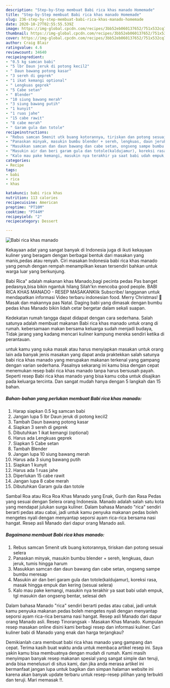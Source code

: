 ```yaml
---
description: "Step-by-Step membuat Babi rica khas manado Homemade"
title: "Step-by-Step membuat Babi rica khas manado Homemade"
slug: 236-step-by-step-membuat-babi-rica-khas-manado-homemade
date: 2020-10-27T02:55:55.539Z
image: https://img-global.cpcdn.com/recipes/3bb52eb060137652/751x532cq70/babi-rica-khas-manado-foto-resep-utama.jpg
thumbnail: https://img-global.cpcdn.com/recipes/3bb52eb060137652/751x532cq70/babi-rica-khas-manado-foto-resep-utama.jpg
cover: https://img-global.cpcdn.com/recipes/3bb52eb060137652/751x532cq70/babi-rica-khas-manado-foto-resep-utama.jpg
author: Craig Blair
ratingvalue: 4.6
reviewcount: 34640
recipeingredient:
- "0.5 kg samcan babi"
- "5 lbr Daun jeruk di potong kecil2"
- " Daun bawang potong kasar"
- "3 sereh di geprek"
- "1 ikat kemangi optional"
- " Lengkuas geprek"
- "5 Cabe setan"
- " Blender"
- "10 siung bawang merah"
- "3 siung bawang putih"
- "1 kunyit"
- "1 ruas jahe"
- "15 cabe rawit"
- "8 cabe merah"
- " Garam gula dan totole"
recipeinstructions:
- "Rebus samcan 5menit utk buang kotorannya, tiriskan dan potong sesuai selera"
- "Panaskan minyak, masukin bumbu blender + sereh, lengkuas, daun jeruk, tumis hingga harum"
- "Masukkan samcan dan daun bawang dan cabe setan, ongseng sampe bumbu meresap"
- "Masukin air dan beri garam gula dan totole(kaldujamur), koreksi rasa, masak hingga empuk dan kering (sesuai selera)"
- "Kalo mau pake kemangi, masukin nya terakhir ya saat babi udah empuk, tgl masukin dan ongseng bentar, selesai deh"
categories:
- Recipe
tags:
- babi
- rica
- khas

katakunci: babi rica khas 
nutrition: 113 calories
recipecuisine: American
preptime: "PT10M"
cooktime: "PT44M"
recipeyield: "2"
recipecategory: Dessert

---
```



![Babi rica khas manado](https://img-global.cpcdn.com/recipes/3bb52eb060137652/751x532cq70/babi-rica-khas-manado-foto-resep-utama.jpg)

Kekayaan adat yang sangat banyak di Indonesia juga di ikuti kekayaan kuliner yang beragam dengan berbagai bentuk dari masakan yang manis,pedas atau renyah. Ciri masakan Indonesia babi rica khas manado yang penuh dengan rempah menampilkan kesan tersendiri bahkan untuk warga luar yang berkunjung.


Babi Rica&#34; adalah makanan khas Manado,bagi pecinta pedas Pas banget pedasnya,bisa bikin ngantuk hilang Silah&#39;kn mencoba good people. BABI RICA KHAS MANADO - RESEP MASAKANKlik Subscribe/ langganan untuk mendapatkan informasi Video terbaru indonesian food. Merry Christmas! 🎅 Masak dan makannya pas Natal. Daging babi yang dimasak dengan bumbu pedas khas Manado bikin lidah cetar bergetar dalam sekali suapan.

Kedekatan rumah tangga dapat didapat dengan cara sederhana. Salah satunya adalah membuat makanan Babi rica khas manado untuk orang di rumah. kebersamaan makan bersama keluarga sudah menjadi budaya, Tidak jarang yang kadang mencari kuliner kampung mereka sendiri ketika di perantauan.

untuk kamu yang suka masak atau harus menyiapkan masakan untuk orang lain ada banyak jenis masakan yang dapat anda praktekkan salah satunya babi rica khas manado yang merupakan makanan terkenal yang gampang dengan varian sederhana. Pasalnya sekarang ini kamu bisa dengan cepat menemukan resep babi rica khas manado tanpa harus bersusah payah.
Seperti resep Babi rica khas manado yang bisa kamu coba untuk disajikan pada keluarga tercinta. Dan sangat mudah hanya dengan 5 langkah dan 15 bahan.


<!--inarticleads1-->

##### Bahan-bahan yang perlukan membuat Babi rica khas manado:

1. Harap siapkan 0.5 kg samcan babi
1. Jangan lupa 5 lbr Daun jeruk di potong kecil2
1. Tambah  Daun bawang potong kasar
1. Siapkan 3 sereh di geprek
1. Dibutuhkan 1 ikat kemangi (optional)
1. Harus ada  Lengkuas geprek
1. Siapkan 5 Cabe setan
1. Tambah  Blender
1. Jangan lupa 10 siung bawang merah
1. Harus ada 3 siung bawang putih
1. Siapkan 1 kunyit
1. Harus ada 1 ruas jahe
1. Diperlukan 15 cabe rawit
1. Jangan lupa 8 cabe merah
1. Dibutuhkan  Garam gula dan totole


Sambal Roa atau Rica Roa Khas Manado yang Enak, Gurih dan Rasa Pedas yang sesuai dengan Selera orang Indonesia. Manado adalah salah satu kota yang mendapat julukan surga kuliner. Dalam bahasa Manado &#34;rica&#34; sendiri berarti pedas atau cabai, jadi untuk kamu penyuka makanan pedas boleh mengetes nyali dengan menyantap seporsi ayam rica-rica bersama nasi hangat. Resep asli Manado dari dapur orang Manado asli. 

<!--inarticleads2-->

##### Bagaimana membuat  Babi rica khas manado:

1. Rebus samcan 5menit utk buang kotorannya, tiriskan dan potong sesuai selera
1. Panaskan minyak, masukin bumbu blender + sereh, lengkuas, daun jeruk, tumis hingga harum
1. Masukkan samcan dan daun bawang dan cabe setan, ongseng sampe bumbu meresap
1. Masukin air dan beri garam gula dan totole(kaldujamur), koreksi rasa, masak hingga empuk dan kering (sesuai selera)
1. Kalo mau pake kemangi, masukin nya terakhir ya saat babi udah empuk, tgl masukin dan ongseng bentar, selesai deh


Dalam bahasa Manado &#34;rica&#34; sendiri berarti pedas atau cabai, jadi untuk kamu penyuka makanan pedas boleh mengetes nyali dengan menyantap seporsi ayam rica-rica bersama nasi hangat. Resep asli Manado dari dapur orang Manado asli. Resep Tinorangsak - Masakan Khas Manado. Kumpulan resep masakan online disini kami berbagi resep dan informasi kuliner. Cari kuliner babi di Manado yang enak dan harga terjangkau? 

Demikianlah cara membuat babi rica khas manado yang gampang dan cepat. Terima kasih buat waktu anda untuk membaca artikel resep ini. Saya yakin kamu bisa membuatnya dengan mudah di rumah. Kami masih menyimpan banyak resep makanan spesial yang sangat simple dan teruji, anda bisa menelusuri di situs kami, dan jika anda merasa artikel ini bermanfaat jangan lupa untuk bagikan dan simpan halaman website ini karena akan banyak update terbaru untuk resep-resep pilihan yang terbukti dan teruji. Mari memasak !!. 
